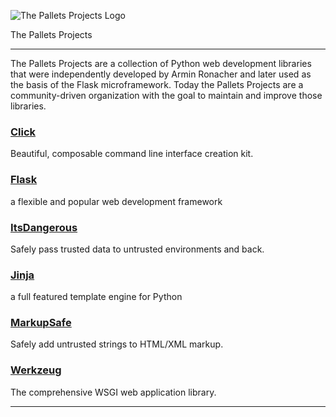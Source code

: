 ![The Pallets Projects Logo](https://palletsprojects.com/logo-large.png)

The Pallets Projects

---

The Pallets Projects are a collection of Python web development libraries that were independently developed by Armin Ronacher and later used as the basis of the Flask microframework. Today the Pallets Projects are a community-driven organization with the goal to maintain and improve those libraries.

### [Click](https://palletsprojects.com/p/click/)

Beautiful, composable command line interface creation kit.

### [Flask](https://palletsprojects.com/p/flask/)

a flexible and popular web development framework

### [ItsDangerous](https://palletsprojects.com/p/itsdangerous/)

Safely pass trusted data to untrusted environments and back.

### [Jinja](https://palletsprojects.com/p/jinja/)

a full featured template engine for Python

### [MarkupSafe](https://palletsprojects.com/p/markupsafe/)

Safely add untrusted strings to HTML/XML markup.

### [Werkzeug](https://palletsprojects.com/p/werkzeug/)

The comprehensive WSGI web application library.

---
